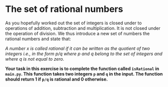 # The set of rational numbers

As you hopefully worked out the set of integers is closed under to operations of addition, subtraction and multiplication.  It is not closed under the operation of division.  We thus introduce a new set of numbers the rational numbers and state that:

_A number x is called rational if it can be written as the quotient of two integers i.e., in the form p/q where p and q belong to the set of integers and where q is not equal to zero._

__Your task in this exercise is to complete the function called `isRational` in `main.py`.  This function takes two integers `p` and `q` in the input.  The function should return 1 if `p/q` is rational and 0 otherwise.__
